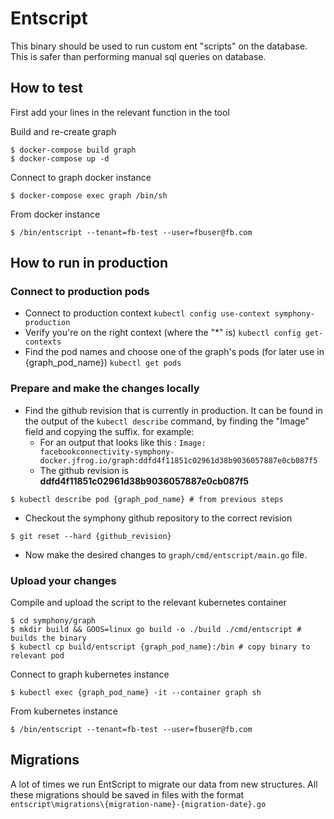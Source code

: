 # Entscript

This binary should be used to run custom ent "scripts" on the database.
This is safer than performing manual sql queries on database.


## How to test

First add your lines in the relevant function in the tool

Build and re-create graph
```
$ docker-compose build graph
$ docker-compose up -d

```

Connect to graph docker instance
```
$ docker-compose exec graph /bin/sh
```

From docker instance
```
$ /bin/entscript --tenant=fb-test --user=fbuser@fb.com
```

## How to run in production

### Connect to production pods
- Connect to production context
```kubectl config use-context symphony-production```
- Verify you're on the right context (where the "*" is)
```kubectl config get-contexts``` 
- Find the pod names and choose one of the graph's pods (for later use in {graph_pod_name})
```kubectl get pods```

### Prepare and make the changes locally

- Find the github revision that is currently in production. It can be found in the output of the ```kubectl describe```  command, by finding the "Image" field and copying the suffix. for example:
  -  For an output that looks like this :  ```Image:          facebookconnectivity-symphony-docker.jfrog.io/graph:ddfd4f11851c02961d38b9036057887e0cb087f5```
  - The github revision is **ddfd4f11851c02961d38b9036057887e0cb087f5**
```
$ kubectl describe pod {graph_pod_name} # from previous steps
```

- Checkout the symphony github repository to the correct revision
```
$ git reset --hard {github_revision}
```
- Now make the desired changes to `graph/cmd/entscript/main.go` file.

### Upload your changes

Compile and upload the script to the relevant kubernetes container
```
$ cd symphony/graph
$ mkdir build && GOOS=linux go build -o ./build ./cmd/entscript # builds the binary
$ kubectl cp build/entscript {graph_pod_name}:/bin # copy binary to relevant pod
```

Connect to graph kubernetes instance
```
$ kubectl exec {graph_pod_name} -it --container graph sh
```
From kubernetes instance
```
$ /bin/entscript --tenant=fb-test --user=fbuser@fb.com
```

## Migrations

A lot of times we run EntScript to migrate our data from new structures.
All these migrations should be saved in files with the format `entscript\migrations\{migration-name}-{migration-date}.go`
